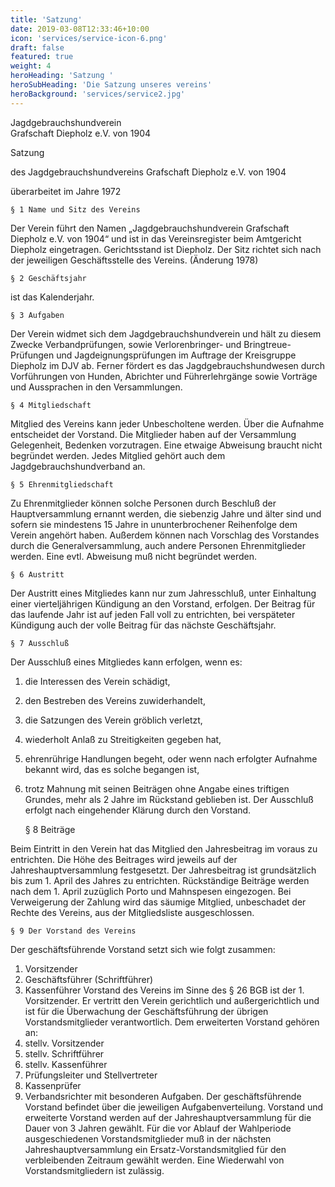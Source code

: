 ```yaml
---
title: 'Satzung'
date: 2019-03-08T12:33:46+10:00
icon: 'services/service-icon-6.png'
draft: false
featured: true
weight: 4
heroHeading: 'Satzung '
heroSubHeading: 'Die Satzung unseres vereins'
heroBackground: 'services/service2.jpg'
---
```


Jagdgebrauchshundverein              
Grafschaft Diepholz e.V.
von 1904

Satzung

des Jagdgebrauchshundvereins Grafschaft Diepholz e.V. von 1904

überarbeitet im Jahre 1972 

	§ 1 Name und Sitz des Vereins

Der Verein führt den Namen „Jagdgebrauchshundverein Grafschaft Diepholz e.V. von 1904“ und ist in das Vereinsregister beim Amtgericht Diepholz eingetragen. Gerichtsstand ist Diepholz. Der Sitz richtet sich nach der jeweiligen Geschäftsstelle des Vereins. (Änderung 1978)
	
	§ 2 Geschäftsjahr

ist das Kalenderjahr.

	§ 3 Aufgaben

Der Verein widmet sich dem Jagdgebrauchshundverein und hält zu diesem Zwecke Verbandprüfungen, sowie Verlorenbringer- und Bringtreue-Prüfungen und Jagdeignungsprüfungen im Auftrage der Kreisgruppe Diepholz im DJV ab. Ferner fördert es das Jagdgebrauchshundwesen durch Vorführungen von Hunden, Abrichter und Führerlehrgänge sowie Vorträge und Aussprachen in den Versammlungen.

	§ 4 Mitgliedschaft

Mitglied des Vereins kann jeder Unbescholtene werden. Über die Aufnahme entscheidet der Vorstand. Die Mitglieder haben auf der Versammlung Gelegenheit, Bedenken vorzutragen. Eine etwaige Abweisung braucht nicht begründet werden. Jedes Mitglied gehört auch dem Jagdgebrauchshundverband an. 

	§ 5 Ehrenmitgliedschaft

Zu Ehrenmitglieder können solche Personen durch Beschluß der Hauptversammlung ernannt werden, die siebenzig Jahre und älter sind und sofern sie mindestens 15 Jahre in ununterbrochener Reihenfolge dem Verein angehört haben. Außerdem können nach Vorschlag des Vorstandes durch die Generalversammlung, auch andere Personen Ehrenmitglieder werden. Eine evtl. Abweisung muß nicht begründet werden.
 
	§ 6 Austritt

Der Austritt eines Mitgliedes kann nur zum Jahresschluß, unter Einhaltung einer vierteljährigen Kündigung an den Vorstand, erfolgen. Der Beitrag für das laufende Jahr ist auf jeden Fall voll zu entrichten, bei verspäteter Kündigung auch der volle Beitrag für das nächste Geschäftsjahr.

	§ 7 Ausschluß

Der Ausschluß eines Mitgliedes kann erfolgen, wenn es:
1.  die Interessen des Verein schädigt,
2.	den Bestreben des Vereins zuwiderhandelt,
3.	die Satzungen des Verein gröblich verletzt,
4.	wiederholt Anlaß zu Streitigkeiten gegeben hat,
5.	ehrenrührige Handlungen begeht, oder wenn nach erfolgter Aufnahme bekannt wird, das es solche begangen ist,
6.	trotz Mahnung mit seinen Beiträgen ohne Angabe eines triftigen Grundes, mehr als 2 Jahre im Rückstand geblieben ist. Der Ausschluß erfolgt nach eingehender Klärung durch den Vorstand.

	§ 8 Beiträge

Beim Eintritt in den Verein hat das Mitglied den Jahresbeitrag im voraus zu entrichten. Die Höhe des Beitrages wird jeweils auf der Jahreshauptversammlung festgesetzt. Der Jahresbeitrag ist grundsätzlich bis zum 1. April des Jahres zu entrichten. Rückständige Beiträge werden nach dem 1. April zuzüglich Porto und Mahnspesen eingezogen. Bei Verweigerung der Zahlung wird das säumige Mitglied, unbeschadet der Rechte des Vereins, aus der Mitgliedsliste ausgeschlossen.

	§ 9 Der Vorstand des Vereins

Der geschäftsführende Vorstand setzt sich wie folgt zusammen:
1.	Vorsitzender
2.	Geschäftsführer (Schriftführer)
3.	 Kassenführer
Vorstand des Vereins im Sinne des § 26 BGB ist der 1. Vorsitzender. Er vertritt den Verein gerichtlich und außergerichtlich und ist für die Überwachung der Geschäftsführung der übrigen Vorstandsmitglieder verantwortlich.
Dem erweiterten Vorstand gehören an:
1.	stellv. Vorsitzender
2.	stellv. Schriftführer
3.	stellv. Kassenführer
4.	Prüfungsleiter und Stellvertreter
5.	Kassenprüfer
6.	Verbandsrichter mit besonderen Aufgaben.
Der geschäftsführende Vorstand befindet über die jeweiligen Aufgabenverteilung.
Vorstand und erweiterte Vorstand werden auf der Jahreshauptversammlung für die Dauer von 3 Jahren gewählt. Für die vor Ablauf der Wahlperiode ausgeschiedenen Vorstandsmitglieder muß in der nächsten Jahreshauptversammlung ein Ersatz-Vorstandsmitglied für den verbleibenden Zeitraum gewählt werden. Eine Wiederwahl von Vorstandsmitgliedern ist zulässig.
 

